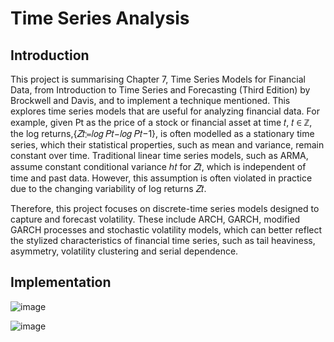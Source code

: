 # Time Series Analysis

## Introduction
This project is summarising Chapter 7, Time Series Models for Financial Data, from Introduction to Time Series and Forecasting (Third Edition) by Brockwell and Davis, and to implement a technique mentioned. This explores time series models that are useful for analyzing financial data. For example, given Pt as the price of a stock or financial asset at time 𝑡, 𝑡 ∈ ℤ, the log returns,{𝑍𝑡≔𝑙𝑜𝑔 𝑃𝑡−𝑙𝑜𝑔 𝑃𝑡−1}, is often modelled as a stationary time series, which their statistical properties, such as mean and variance, remain constant over time. Traditional linear time series models, such as ARMA, assume constant conditional variance ℎ𝑡 for 𝑍𝑡, which is independent of time and past data. However, this assumption is often violated in practice due to the changing variability of log returns 𝑍𝑡.

Therefore, this project focuses on discrete-time series models designed to capture and forecast volatility. These include ARCH, GARCH, modified GARCH processes and stochastic volatility models, which can better reflect the stylized characteristics of financial time series, such as tail heaviness, asymmetry, volatility clustering and serial dependence.

## Implementation
![image](https://github.com/user-attachments/assets/97070429-5691-46c4-a23d-fde321fa2adb)



![image](https://github.com/user-attachments/assets/e9dc9acd-4757-4aeb-8527-9a720d664472)
